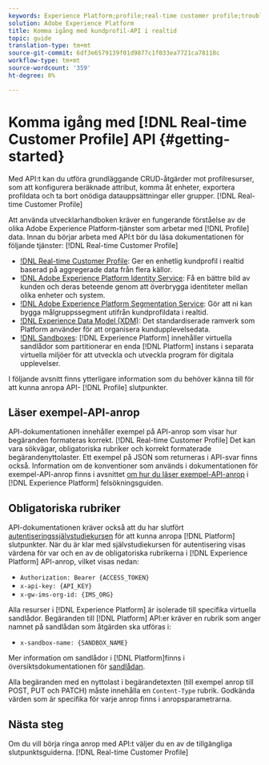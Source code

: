 ```yaml
---
keywords: Experience Platform;profile;real-time customer profile;troubleshooting;API
solution: Adobe Experience Platform
title: Komma igång med kundprofil-API i realtid
topic: guide
translation-type: tm+mt
source-git-commit: 6df3e6579139f01d9877c1f033ea7721ca78118c
workflow-type: tm+mt
source-wordcount: '359'
ht-degree: 0%

---
```



# Komma igång med [!DNL Real-time Customer Profile] API {#getting-started}

Med API:t kan du utföra grundläggande CRUD-åtgärder mot profilresurser, som att konfigurera beräknade attribut, komma åt enheter, exportera profildata och ta bort onödiga datauppsättningar eller grupper. [!DNL Real-time Customer Profile]

Att använda utvecklarhandboken kräver en fungerande förståelse av de olika Adobe Experience Platform-tjänster som arbetar med [!DNL Profile] data. Innan du börjar arbeta med API:t bör du läsa dokumentationen för följande tjänster: [!DNL Real-time Customer Profile]

* [!DNL Real-time Customer Profile](../home.md): Ger en enhetlig kundprofil i realtid baserad på aggregerade data från flera källor.
* [!DNL Adobe Experience Platform Identity Service](../../identity-service/home.md): Få en bättre bild av kunden och deras beteende genom att överbrygga identiteter mellan olika enheter och system.
* [!DNL Adobe Experience Platform Segmentation Service](../../segmentation/home.md): Gör att ni kan bygga målgruppssegment utifrån kundprofildata i realtid.
* [!DNL Experience Data Model (XDM)](../../xdm/home.md): Det standardiserade ramverk som Platform använder för att organisera kundupplevelsedata.
* [!DNL Sandboxes](../../sandboxes/home.md): [!DNL Experience Platform] innehåller virtuella sandlådor som partitionerar en enda [!DNL Platform] instans i separata virtuella miljöer för att utveckla och utveckla program för digitala upplevelser.

I följande avsnitt finns ytterligare information som du behöver känna till för att kunna anropa API- [!DNL Profile] slutpunkter.

## Läser exempel-API-anrop

API-dokumentationen innehåller exempel på API-anrop som visar hur begäranden formateras korrekt. [!DNL Real-time Customer Profile] Det kan vara sökvägar, obligatoriska rubriker och korrekt formaterade begärandenyttolaster. Ett exempel på JSON som returneras i API-svar finns också. Information om de konventioner som används i dokumentationen för exempel-API-anrop finns i avsnittet [om hur du läser exempel-API-anrop](../../landing/troubleshooting.md#how-do-i-format-an-api-request) i [!DNL Experience Platform] felsökningsguiden.

## Obligatoriska rubriker

API-dokumentationen kräver också att du har slutfört [autentiseringssjälvstudiekursen](../../tutorials/authentication.md) för att kunna anropa [!DNL Platform] slutpunkter. När du är klar med självstudiekursen för autentisering visas värdena för var och en av de obligatoriska rubrikerna i [!DNL Experience Platform] API-anrop, vilket visas nedan:

* `Authorization: Bearer {ACCESS_TOKEN}`
* `x-api-key: {API_KEY}`
* `x-gw-ims-org-id: {IMS_ORG}`

Alla resurser i [!DNL Experience Platform] är isolerade till specifika virtuella sandlådor. Begäranden till [!DNL Platform] API:er kräver en rubrik som anger namnet på sandlådan som åtgärden ska utföras i:

* `x-sandbox-name: {SANDBOX_NAME}`

Mer information om sandlådor i [!DNL Platform]finns i översiktsdokumentationen för [sandlådan](../../sandboxes/home.md).

Alla begäranden med en nyttolast i begärandetexten (till exempel anrop till POST, PUT och PATCH) måste innehålla en `Content-Type` rubrik. Godkända värden som är specifika för varje anrop finns i anropsparametrarna.

## Nästa steg

Om du vill börja ringa anrop med API:t väljer du en av de tillgängliga slutpunktsguiderna. [!DNL Real-time Customer Profile]